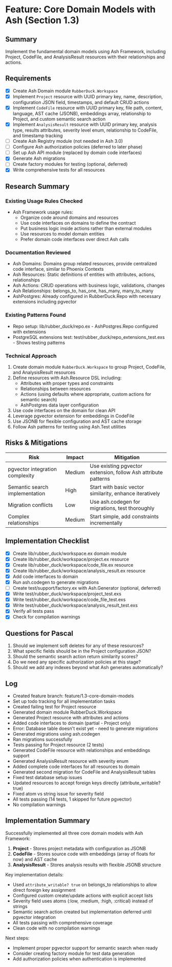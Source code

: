 # Feature: Core Domain Models with Ash (Section 1.3)

## Summary
Implement the fundamental domain models using Ash Framework, including Project, CodeFile, and AnalysisResult resources with their relationships and actions.

## Requirements
- [x] Create Ash Domain module `RubberDuck.Workspace`
- [x] Implement `Project` resource with UUID primary key, name, description, configuration JSON field, timestamps, and default CRUD actions
- [x] Implement `CodeFile` resource with UUID primary key, file path, content, language, AST cache (JSONB), embeddings array, relationship to Project, and custom semantic search action
- [x] Implement `AnalysisResult` resource with UUID primary key, analysis type, results attributes, severity level enum, relationship to CodeFile, and timestamp tracking
- [ ] Create Ash Registry module (not needed in Ash 3.0)
- [ ] Configure Ash authorization policies (deferred to later phase)
- [ ] Set up Ash API module (replaced by domain code interfaces)
- [x] Generate Ash migrations
- [ ] Create factory modules for testing (optional, deferred)
- [x] Write comprehensive tests for all resources

## Research Summary
### Existing Usage Rules Checked
- Ash Framework usage rules: 
  - Organize code around domains and resources
  - Use code interfaces on domains to define the contract
  - Put business logic inside actions rather than external modules
  - Use resources to model domain entities
  - Prefer domain code interfaces over direct Ash calls

### Documentation Reviewed
- Ash Domains: Domains group related resources, provide centralized code interface, similar to Phoenix Contexts
- Ash Resources: Static definitions of entities with attributes, actions, relationships
- Ash Actions: CRUD operations with business logic, validations, changes
- Ash Relationships: belongs_to, has_one, has_many, many_to_many
- AshPostgres: Already configured in RubberDuck.Repo with necessary extensions including pgvector

### Existing Patterns Found
- Repo setup: lib/rubber_duck/repo.ex - AshPostgres.Repo configured with extensions
- PostgreSQL extensions test: test/rubber_duck/repo_extensions_test.exs - Shows testing patterns

### Technical Approach
1. Create domain module `RubberDuck.Workspace` to group Project, CodeFile, and AnalysisResult resources
2. Define resources with Ash.Resource DSL including:
   - Attributes with proper types and constraints
   - Relationships between resources
   - Actions (using defaults where appropriate, custom actions for semantic search)
   - AshPostgres data layer configuration
3. Use code interfaces on the domain for clean API
4. Leverage pgvector extension for embeddings in CodeFile
5. Use JSONB for flexible configuration and AST cache storage
6. Follow Ash patterns for testing using Ash.Test utilities

## Risks & Mitigations
| Risk | Impact | Mitigation |
|------|--------|------------|
| pgvector integration complexity | Medium | Use existing pgvector extension, follow Ash attribute patterns |
| Semantic search implementation | High | Start with basic vector similarity, enhance iteratively |
| Migration conflicts | Low | Use ash.codegen for migrations, test thoroughly |
| Complex relationships | Medium | Start simple, add constraints incrementally |

## Implementation Checklist
- [x] Create lib/rubber_duck/workspace.ex domain module
- [x] Create lib/rubber_duck/workspace/project.ex resource
- [x] Create lib/rubber_duck/workspace/code_file.ex resource  
- [x] Create lib/rubber_duck/workspace/analysis_result.ex resource
- [x] Add code interfaces to domain
- [x] Run ash.codegen to generate migrations
- [ ] Create test/support/factory.ex with Ash.Generator (optional, deferred)
- [x] Write test/rubber_duck/workspace/project_test.exs
- [x] Write test/rubber_duck/workspace/code_file_test.exs
- [x] Write test/rubber_duck/workspace/analysis_result_test.exs
- [x] Verify all tests pass
- [x] Check for compilation warnings

## Questions for Pascal
1. Should we implement soft deletes for any of these resources?
2. What specific fields should be in the Project configuration JSON?
3. Should the semantic search action return similarity scores?
4. Do we need any specific authorization policies at this stage?
5. Should we add any indexes beyond what Ash generates automatically?

## Log
- Created feature branch: feature/1.3-core-domain-models
- Set up todo tracking for all implementation tasks
- Created failing test for Project resource
- Generated domain module RubberDuck.Workspace
- Generated Project resource with attributes and actions
- Added code interfaces to domain (partial - Project only)
- Error: Database table doesn't exist yet - need to generate migrations
- Generated migrations using ash.codegen
- Ran migrations successfully
- Tests passing for Project resource (2 tests)
- Generated CodeFile resource with relationships and embeddings support
- Generated AnalysisResult resource with severity enum
- Added complete code interfaces for all resources to domain
- Generated second migration for CodeFile and AnalysisResult tables
- Fixed test database setup issues
- Updated resources to accept foreign keys directly (attribute_writable? true)
- Fixed atom vs string issue for severity field
- All tests passing (14 tests, 1 skipped for future pgvector)
- No compilation warnings

## Implementation Summary

Successfully implemented all three core domain models with Ash Framework:

1. **Project** - Stores project metadata with configuration as JSONB
2. **CodeFile** - Stores source code with embeddings (array of floats for now) and AST cache
3. **AnalysisResult** - Stores analysis results with flexible JSONB structure

Key implementation details:
- Used `attribute_writable? true` on belongs_to relationships to allow direct foreign key assignment
- Configured custom create/update actions with explicit accept lists
- Severity field uses atoms (:low, :medium, :high, :critical) instead of strings
- Semantic search action created but implementation deferred until pgvector integration
- All tests passing with comprehensive coverage
- Clean code with no compilation warnings

Next steps:
- Implement proper pgvector support for semantic search when ready
- Consider creating factory module for test data generation
- Add authorization policies when authentication is implemented